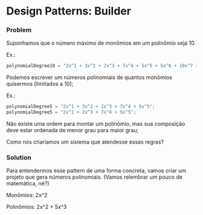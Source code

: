 # Design Patterns: Builder

### Problem

Suponhamos que o número máximo de monômios em um polinômio seja 10.

Ex.: 
````javascript
polynomialDegree10 = "2x^1 + 3x^2 + 2x^3 + 7x^4 + 5x^5 + 5x^6 + 10x^7 + 2x^8 + 4x^9 + 3x^10";
````

Podemos escrever um números polinomiais de quantos monômios quisermos (limitados a 10);

Ex.: 
````javascript
polynomialDegree5 = "2x^1 + 3x^2 + 2x^3 + 7x^4 + 5x^5";
polynomialDegree5 = "2x^1 + 2x^3 + 7x^4 + 5x^5";
````

Não existe uma ordem para montar um polinômio, mas sua composição deve estar ordenada de menor grau para maior grau;

Como nós criaríamos um sistema que atendesse essas regras?

### Solution

Para entendermos esse pattern de uma forma concreta, vamos criar um projeto que gera números polinomiais. (Vamos relembrar um pouco de matemática, né?)

Monômios: 2x^2

Polinômios: 2x^2 + 5x^3